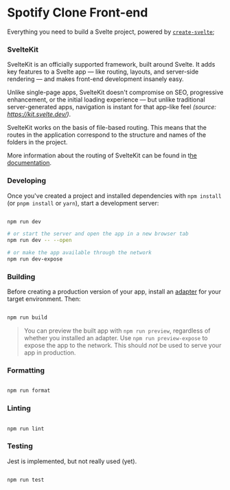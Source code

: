 # Spotify Clone Front-end

Everything you need to build a Svelte project, powered by [`create-svelte`](https://github.com/sveltejs/kit/tree/master/packages/create-svelte);

### SvelteKit

SvelteKit is an officially supported framework, built around Svelte. It adds key features to a Svelte app — like routing, layouts, and server-side rendering — and makes front-end development insanely easy.

Unlike single-page apps, SvelteKit doesn't compromise on SEO, progressive enhancement, or the initial loading experience — but unlike traditional server-generated apps, navigation is instant for that app-like feel _(source: https://kit.svelte.dev/)_.

SvelteKit works on the basis of file-based routing. This means that the routes in the application correspond to the structure and names of the folders in the project.

More information about the routing of SvelteKit can be found in t[he documentation](https://kit.svelte.dev/docs#routing).

### Developing

Once you've created a project and installed dependencies with `npm install` (or `pnpm install` or `yarn`), start a development server:

```bash

npm run dev

# or start the server and open the app in a new browser tab
npm run dev -- --open

# or make the app available through the network
npm run dev-expose

```

### Building

Before creating a production version of your app, install an [adapter](https://kit.svelte.dev/docs#adapters) for your target environment. Then:

```bash

npm run build

```

> You can preview the built app with `npm run preview`, regardless of whether you installed an adapter. Use `npm run preview-expose` to expose the app to the network. This should _not_ be used to serve your app in production.

### Formatting

```bash

npm run format

```

### Linting

```bash

npm run lint

```

### Testing

Jest is implemented, but not really used (yet).

```bash

npm run test

```
